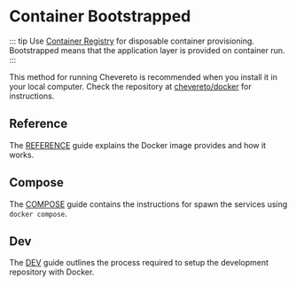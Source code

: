 # Container Bootstrapped

::: tip
Use [Container Registry](../../setup/container/registry.md) for disposable container provisioning. Bootstrapped means that the application layer is provided on container run.
:::

This method for running Chevereto is recommended when you install it in your local computer. Check the repository at [chevereto/docker](https://github.com/chevereto/docker) for instructions.

## Reference

The [REFERENCE](https://github.com/chevereto/docker/blob/3.20/docs/REFERENCE.md) guide explains the Docker image provides and how it works.

## Compose

The [COMPOSE](https://github.com/chevereto/docker/blob/3.20/docs/COMPOSE.md) guide contains the instructions for spawn the services using `docker compose`.

## Dev

The [DEV](https://github.com/chevereto/docker/blob/3.20/docs/DEV.md) guide outlines the process required to setup the development repository with Docker.
